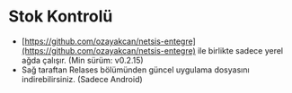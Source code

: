 # Stok Kontrolü

- [https://github.com/ozayakcan/netsis-entegre](https://github.com/ozayakcan/netsis-entegre) ile birlikte sadece yerel ağda çalışır. (Min sürüm: v0.2.15)
- Sağ taraftan Relases bölümünden güncel uygulama dosyasını indirebilirsiniz. (Sadece Android)